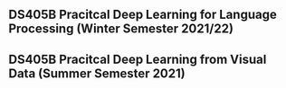 ## DS405B Pracitcal Deep Learning for Language Processing (Winter Semester 2021/22)

## DS405B Pracitcal Deep Learning from Visual Data (Summer Semester 2021)
